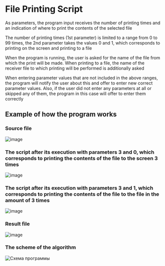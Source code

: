 # File Printing Script

As parameters, the program input receives the number of printing times and an indication of where to print the contents of the selected file

The number of printing times (1st parameter) is limited to a range from 0 to 99 times, the 2nd parameter takes the values 0 and 1, which corresponds to printing on the screen and printing to a file

When the program is running, the user is asked for the name of the file from which the print will be made. When printing to a file, the name of the receiver file to which printing will be performed is additionally asked


When entering parameter values that are not included in the above ranges, the program will notify the user about this and offer to enter new correct parameter values. Also, if the user did not enter any parameters at all or skipped any of them, the program in this case will offer to enter them correctly

## Example of how the program works
### Source file
![image](https://user-images.githubusercontent.com/109802024/216769901-127ad26e-9934-488a-990b-aa17a5b6d984.png)

### The script after its execution with parameters 3 and 0, which corresponds to printing the contents of the file to the screen 3 times
![image](https://user-images.githubusercontent.com/109802024/216770013-edb6b7c1-3585-4f98-a7c8-3fd5a3b4ee9b.png)

### The script after its execution with parameters 3 and 1, which corresponds to printing the contents of the file to the file in the amount of 3 times
![image](https://user-images.githubusercontent.com/109802024/216770032-32673731-0a75-41d4-a5f9-ebf159e92904.png)

### Result file
![image](https://user-images.githubusercontent.com/109802024/216770041-578dd339-d43b-469f-8bde-5b2e9dac03f0.png)

### The scheme of the algorithm
![Схема программы](https://user-images.githubusercontent.com/109802024/216770429-7a24a37f-8f14-4b01-89a1-8d536f6a4921.jpg)

